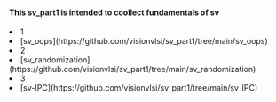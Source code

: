#### This sv_part1 is intended to coollect fundamentals of sv



<li> 1<li/> [sv_oops](https://github.com/visionvlsi/sv_part1/tree/main/sv_oops)
<br/>
<li>2 <li/> [sv_randomization](https://github.com/visionvlsi/sv_part1/tree/main/sv_randomization)
<br/>
<li>3 <li/> [sv-IPC](https://github.com/visionvlsi/sv_part1/tree/main/sv_IPC)

